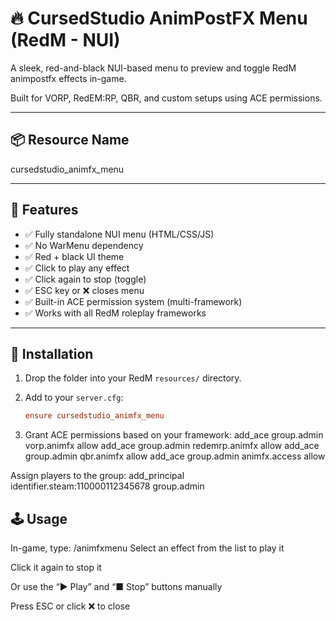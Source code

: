 # 🔥 CursedStudio AnimPostFX Menu (RedM - NUI)

A sleek, red-and-black NUI-based menu to preview and toggle RedM animpostfx effects in-game.

Built for VORP, RedEM:RP, QBR, and custom setups using ACE permissions.

---

## 📦 Resource Name
cursedstudio_animfx_menu

---

## 🧰 Features

- ✅ Fully standalone NUI menu (HTML/CSS/JS)
- ✅ No WarMenu dependency
- ✅ Red + black UI theme
- ✅ Click to play any effect
- ✅ Click again to stop (toggle)
- ✅ ESC key or ❌ closes menu
- ✅ Built-in ACE permission system (multi-framework)
- ✅ Works with all RedM roleplay frameworks

---

## 🚀 Installation

1. Drop the folder into your RedM `resources/` directory.

2. Add to your `server.cfg`:
   ```cfg
   ensure cursedstudio_animfx_menu

3. Grant ACE permissions based on your framework:
add_ace group.admin vorp.animfx allow
add_ace group.admin redemrp.animfx allow
add_ace group.admin qbr.animfx allow
add_ace group.admin animfx.access allow

Assign players to the group:
add_principal identifier.steam:110000112345678 group.admin

## 🕹 Usage
In-game, type:
/animfxmenu
Select an effect from the list to play it

Click it again to stop it

Or use the “▶ Play” and “■ Stop” buttons manually

Press ESC or click ❌ to close